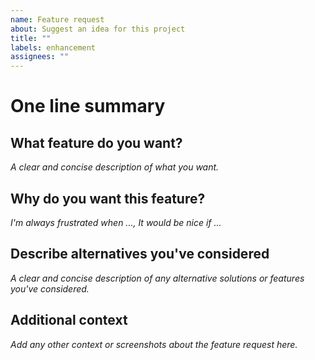 ```yaml
---
name: Feature request
about: Suggest an idea for this project
title: ""
labels: enhancement
assignees: ""
---
```


# One line summary

## What feature do you want?

_A clear and concise description of what you want._

## Why do you want this feature?

_I'm always frustrated when ..., It would be nice if ..._

## Describe alternatives you've considered

_A clear and concise description of any alternative solutions or features you've considered._

## Additional context

_Add any other context or screenshots about the feature request here._
